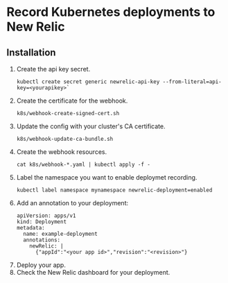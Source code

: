 # Record Kubernetes deployments to New Relic

## Installation

1. Create the api key secret.
    ```
    kubectl create secret generic newrelic-api-key --from-literal=api-key=<yourapikey>`
    ```
2. Create the certificate for the webhook.
    ```
    k8s/webhook-create-signed-cert.sh
    ```
3. Update the config with your cluster's CA certificate.
    ```
    k8s/webhook-update-ca-bundle.sh
    ```
4. Create the webhook resources.
    ```
    cat k8s/webhook-*.yaml | kubectl apply -f -
    ```
5. Label the namespace you want to enable deploymet recording.
    ```
    kubectl label namespace mynamespace newrelic-deployment=enabled
    ```
6. Add an annotation to your deployment:
    ```
    apiVersion: apps/v1
    kind: Deployment
    metadata:
      name: example-deployment
      annotations:
        newRelic: |
          {"appId":"<your app id>","revision":"<revision>"}
    ```
7. Deploy your app.
8. Check the New Relic dashboard for your deployment.


